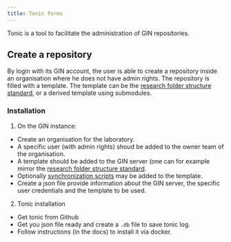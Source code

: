```yaml
---
title: Tonic forms
---
```


Tonic is a tool to facilitate the administration of GIN repositories.

## Create a repository

By login with its GIN account, the user is able to create a repository inside an organisation where he does not have admin rights.
The repository is filled with a template.
The template can be the [research folder structure standard](/standard/),
or a derived template using submodules.

### Installation

1. On the GIN instance:

- Create an organisation for the laboratory.
- A specific user (with admin rights) shoud be added to the owner
  team of the organisation.
- A template should be added to the GIN server (one can for example mirror the [research folder structure standard](/standard/).
- Optionally [synchronization scripts](/tooling/synchronisationscripts/) may be added to the template.
- Create a json file provide information about the GIN server,
  the specific user credentials and the template to be used.
  
2. Tonic installation
- Get tonic from Github
- Get you json file ready and create a `.db` file to save tonic log.
- Follow instructions (in the docs) to install it via docker.